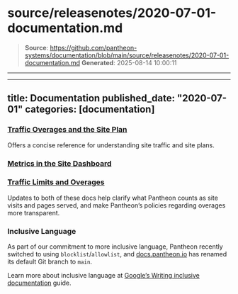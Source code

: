 # source/releasenotes/2020-07-01-documentation.md

> **Source**: https://github.com/pantheon-systems/documentation/blob/main/source/releasenotes/2020-07-01-documentation.md
> **Generated**: 2025-08-14 10:00:11

---

---
title: Documentation
published_date: "2020-07-01"
categories: [documentation]
---
### [Traffic Overages and the Site Plan](/guides/account-mgmt/traffic)

Offers a concise reference for understanding site traffic and site plans.

### [Metrics in the Site Dashboard](/guides/account-mgmt/traffic)

### [Traffic Limits and Overages](/guides/account-mgmt/traffic/overages)

Updates to both of these docs help clarify what Pantheon counts as site visits and pages served, and make Pantheon’s policies regarding overages more transparent.

### Inclusive Language

As part of our commitment to more inclusive language, Pantheon recently switched to using `blocklist`/`allowlist`, and [docs.pantheon.io](https://docs.pantheon.io) has renamed its default Git branch to `main`.

Learn more about inclusive language at [Google’s Writing inclusive documentation](https://developers.google.com/style/inclusive-documentation) guide.
